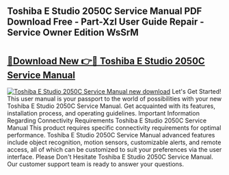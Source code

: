 ## Toshiba E Studio 2050C Service Manual PDF Download Free - Part-Xzl User Guide Repair - Service Owner Edition WsSrM

# <h2><a href="http://bc82496.oget.top/?id=Toshiba+E+Studio+2050C+Service+Manual">🔗Download New 👉🔴 Toshiba E Studio 2050C Service Manual</a></h2>

[![Toshiba E Studio 2050C Service Manual new download](https://i.imgur.com/5g1atiW.png)](http://bc82496.oget.top/?id=Toshiba+E+Studio+2050C+Service+Manual)
Let's Get Started! This user manual is your passport to the world of possibilities with your new Toshiba E Studio 2050C Service Manual. Get acquainted with its features, installation process, and operating guidelines. Important Information Regarding Connectivity Requirements Toshiba E Studio 2050C Service Manual This product requires specific connectivity requirements for optimal performance. Toshiba E Studio 2050C Service Manual advanced features include object recognition, motion sensors, customizable alerts, and remote access, all of which can be customized to suit your preferences via the user interface. Please Don't Hesitate Toshiba E Studio 2050C Service Manual. Our customer support team is ready to answer your questions.
